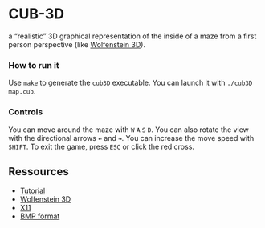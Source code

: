 # CUB-3D

a “realistic” 3D graphical
representation of the inside of a maze from a
first person perspective (like [Wolfenstein 3D](https://fr.wikipedia.org/wiki/Wolfenstein_3D)).

### How to run it

Use ``make`` to generate the ``cub3D`` executable.
You can launch it with ``./cub3D map.cub``.

### Controls

You can move around the maze with ``W`` ``A`` ``S`` ``D``.
You can also rotate the view with the directional arrows ``←`` and ``→``.
You can increase the move speed with ``SHIFT``.
To exit the game, press ``ESC`` or click the red cross.

## Ressources

* [Tutorial](https://lodev.org/cgtutor/raycasting.html)
* [Wolfenstein 3D](http://users.atw.hu/wolf3d/)
* [X11](https://github.com/qst0/ft_libgfx)
* [BMP format](https://web.archive.org/web/20080912171714/http://www.fortunecity.com/skyscraper/windows/364/bmpffrmt.html)
